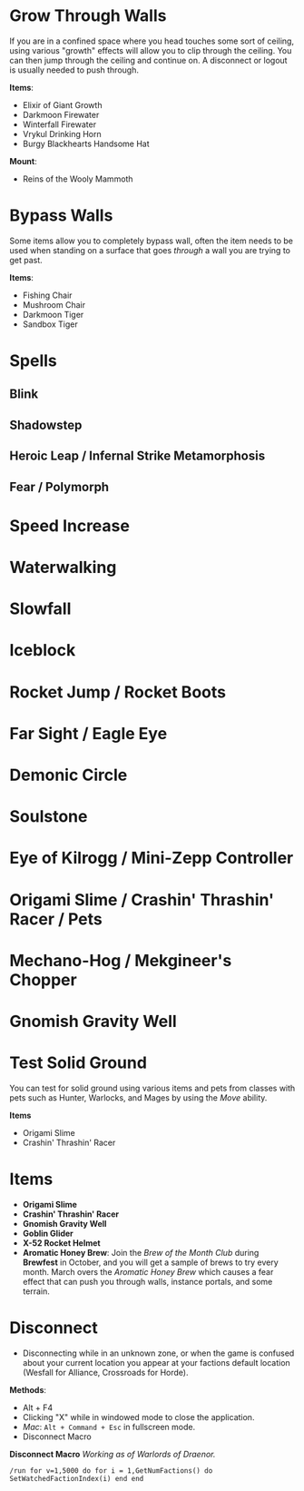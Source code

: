 # Grow Through Walls

If you are in a confined space where you head touches some sort of ceiling, using various "growth" effects will allow you to clip through the ceiling. You can then jump through the ceiling and continue on. A disconnect or logout is usually needed to push through.

**Items**:
- Elixir of Giant Growth
- Darkmoon Firewater
- Winterfall Firewater
- Vrykul Drinking Horn
- Burgy Blackhearts Handsome Hat

**Mount**:
- Reins of the Wooly Mammoth

# Bypass Walls

Some items allow you to completely bypass wall, often the item needs to be used when standing on a surface that goes *through* a wall you are trying to get past.

**Items**:
- Fishing Chair
- Mushroom Chair
- Darkmoon Tiger
- Sandbox Tiger

# Spells

## Blink


## Shadowstep


## Heroic Leap / Infernal Strike Metamorphosis


## Fear / Polymorph


# Speed Increase

# Waterwalking

# Slowfall

# Iceblock

# Rocket Jump / Rocket Boots

# Far Sight / Eagle Eye

# Demonic Circle

# Soulstone

# Eye of Kilrogg / Mini-Zepp Controller

# Origami Slime / Crashin' Thrashin' Racer / Pets

# Mechano-Hog / Mekgineer's Chopper

# Gnomish Gravity Well

# Test Solid Ground

You can test for solid ground using various items and pets from classes with pets such as Hunter, Warlocks, and Mages by using the *Move* ability.

**Items**
- Origami Slime
- Crashin' Thrashin' Racer

# Items

- **Origami Slime**
- **Crashin' Thrashin' Racer**
- **Gnomish Gravity Well**
- **Goblin Glider**
- **X-52 Rocket Helmet**
- **Aromatic Honey Brew**: Join the *Brew of the Month Club* during **Brewfest** in October, and you will get a sample of brews to try every month. March overs the *Aromatic Honey Brew* which causes a fear effect that can push you through walls, instance portals, and some terrain.

# Disconnect

- Disconnecting while in an unknown zone, or when the game is confused about your current location you appear at your factions default location (Wesfall for Alliance, Crossroads for Horde).

**Methods**:
- Alt + F4
- Clicking "X" while in windowed mode to close the application.
- *Mac*: `Alt + Command + Esc` in fullscreen mode.
- Disconnect Macro

**Disconnect Macro**
_Working as of Warlords of Draenor._

```
/run for v=1,5000 do for i = 1,GetNumFactions() do SetWatchedFactionIndex(i) end end
```